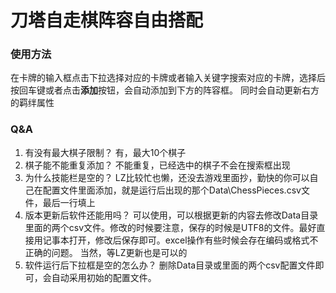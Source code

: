 # 刀塔自走棋阵容自由搭配

### 使用方法
  在卡牌的输入框点击下拉选择对应的卡牌或者输入关键字搜索对应的卡牌，选择后按回车键或者点击**添加**按钮，会自动添加到下方的阵容框。
同时会自动更新右方的羁绊属性

### Q&A
1. 有没有最大棋子限制？
  有，最大10个棋子
2. 棋子能不能重复添加？
  不能重复，已经选中的棋子不会在搜索框出现
3. 为什么技能栏是空的？
  LZ比较忙也懒，还没去游戏里面抄，勤快的你可以自己在配置文件里面添加，就是运行后出现的那个Data\\ChessPieces.csv文件，最后一行填上
4. 版本更新后软件还能用吗？
  可以使用，可以根据更新的内容去修改Data目录里面的两个csv文件。修改的时候要注意，保存的时候是UTF8的文件。最好直接用记事本打开，修改后保存即可。excel操作有些时候会存在编码或格式不正确的问题。
  当然，等LZ更新也是可以的
5. 软件运行后下拉框是空的怎么办？
  删除Data目录或里面的两个csv配置文件即可，会自动采用初始的配置文件。
